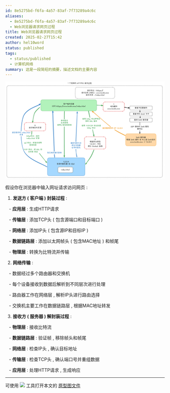 ```yaml
---
id: 8e5275bd-f6fa-4a57-83af-7f73289a4c6c
aliases:
  - 8e5275bd-f6fa-4a57-83af-7f73289a4c6c
  - Web浏览器请求网页过程
title: Web浏览器请求网页过程
created: 2025-02-27T15:42
author: hel10word
status: published
tags:
  - status/published
  - 计算机网络
summary: 这是一段简短的摘要，描述文档的主要内容
---
```



![](attachments/一个简单的HTTPS请求过程.png)


假设你在浏览器中输入网址请求访问网页 : 


1. **发送方 ( 客户端 )  封装过程** : 

   - **应用层** : 生成HTTP请求

   - **传输层** : 添加TCP头 ( 包含源端口和目标端口 )  

   - **网络层** : 添加IP头 ( 包含源IP和目标IP )  

   - **数据链路层** : 添加以太网帧头 ( 包含MAC地址 )  和帧尾

   - **物理层** : 转换为比特流并传输


2. **网络传输** : 

   - 数据经过多个路由器和交换机

   - 每个设备接收到数据后解析到不同层次进行处理

   - 路由器工作在网络层 , 解析IP头进行路由选择

   - 交换机主要工作在数据链路层 , 根据MAC地址转发


3. **接收方 ( 服务器 )  解封装过程** : 

   - **物理层** : 接收比特流

   - **数据链路层** : 验证帧 , 移除帧头和帧尾

   - **网络层** : 检查IP头 , 确认目标地址

   - **传输层** : 检查TCP头 , 确认端口号并重组数据

   - **应用层** : 处理HTTP请求 , 生成响应




---

可使用 [![](https://img.shields.io/badge/Excalidraw-CCCCFF?style=for-the-badge&logo=excalidraw&logoColor=333&logoWidth=20&labelColor=CCCCFF)](https://excalidraw.com/) 工具打开本文的 [原型图文件](attachments/excalidraw.excalidraw)